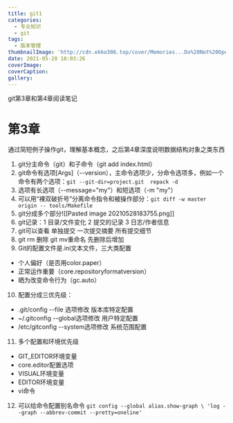 ```yaml
---
title: git1
categories:
  - 专业知识
  - git
tags:
  - 版本管理
thumbnailImage: 'http://cdn.ekko306.top/cover/Memories...Do%20Not%20Open.jpg'
date: 2021-05-28 18:03:26
coverImage:
coverCaption:
gallery:
---
```


git第3章和第4章阅读笔记
<!-- more -->
<!-- toc -->

# 第3章
通过简短例子操作git，理解基本概念，之后第4章深度说明数据结构对象之类东西
1. git分主命令（git）和子命令（git add index.html）
2. git命令有选项[Args]（--version），主命令选项少，分命令选项多，例如一个命令有两个选项：`git --git-dir=project.git  repack -d`
3. 选项有长选项（--message="my"）和短选项（-m "my"）
4. 可以用“裸双破折号”分离命令指令和被操作部分：`git diff -w master origin -- tools/Makefile`
5. git分成多个部分![[Pasted image 20210528183755.png]]
6. git记录：1 目录/文件变化 2 提交的记录 3 日志/作者信息
7. git可以查看 单独提交 一次提交摘要 所有提交细节
8. git rm 删除 git mv重命名 先删除后增加
9. Git的配置文件是.ini文本文件，三大类配置
- 个人偏好（是否用color.paper）
- 正常运作重要（core.repositoryformatversion）
- 晒为改变命令行为（gc.auto）
10. 配置分成三优先级：
- .git/config  --file 选项修改 版本库特定配置
- ~/.gitconfig --global选项修改 用户特定配置
- /etc/gitconfig --system选项修改 系统范围配置
11. 多个配置和环境优先级
- GIT_EDITOR环境变量
- core.editor配置选项
- VISUAL环境变量
- EDITOR环境变量
- vi命令
12. 可以给命令配置别名命令 `git config --global alias.show-graph \ 'log --graph --abbrev-commit --pretty=oneline'`

